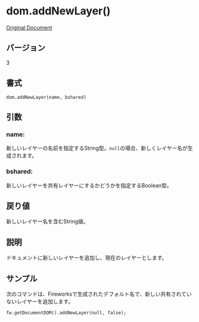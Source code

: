 # dom.addNewLayer()

[Original Document](http://help.adobe.com/en_US/fireworks/cs/extend/WS5b3ccc516d4fbf351e63e3d1183c94856c-7f9c.html)

## バージョン

3

## 書式

```
dom.addNewLayer(name, bshared)
```

## 引数

### name:

新しいレイヤーの名前を指定するString型。```null```の場合、新しくレイヤー名が生成されます。

### bshared:

新しいレイヤーを共有レイヤーにするかどうかを指定するBoolean型。

## 戻り値

新しいレイヤー名を含むString値。

## 説明

ドキュメントに新しいレイヤーを追加し、現在のレイヤーとします。

## サンプル

次のコマンドは、Fireworksで生成されたデフォルト名で、新しい共有されていないレイヤーを追加します。

```
fw.getDocumentDOM().addNewLayer(null, false);
```
